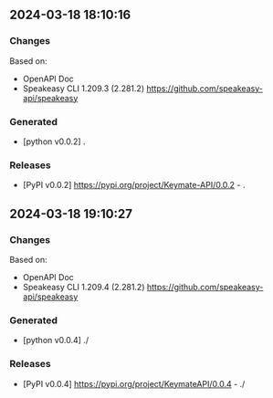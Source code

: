 ## 2024-03-18 18:10:16
### Changes
Based on:
- OpenAPI Doc  
- Speakeasy CLI 1.209.3 (2.281.2) https://github.com/speakeasy-api/speakeasy
### Generated
- [python v0.0.2] .
### Releases
- [PyPI v0.0.2] https://pypi.org/project/Keymate-API/0.0.2 - .


## 2024-03-18 19:10:27
### Changes
Based on:
- OpenAPI Doc  
- Speakeasy CLI 1.209.4 (2.281.2) https://github.com/speakeasy-api/speakeasy
### Generated
- [python v0.0.4] ./
### Releases
- [PyPI v0.0.4] https://pypi.org/project/KeymateAPI/0.0.4 - ./
